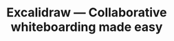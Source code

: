 ---
name: excalidraw
host: excalidraw.com
origin: https://excalidraw.com
pathname: /
search: ''
href: https://excalidraw.com/
title: Excalidraw — Collaborative whiteboarding made easy
ogTitle: Excalidraw — Collaborative whiteboarding made easy
twitterTitle: Excalidraw — Collaborative whiteboarding made easy
description: >-
  Excalidraw is a virtual collaborative whiteboard tool that lets you easily
  sketch diagrams that have a hand-drawn feel to them.
ogDescription: >-
  Excalidraw is a virtual collaborative whiteboard tool that lets you easily
  sketch diagrams that have a hand-drawn feel to them.
image: https://excalidraw.com/og-general-v1.png
ogImage: https://excalidraw.com/og-fb-v1.png
twitterImage: https://excalidraw.com/og-twitter-v1.png
keywords: ''
logo: ''

---
